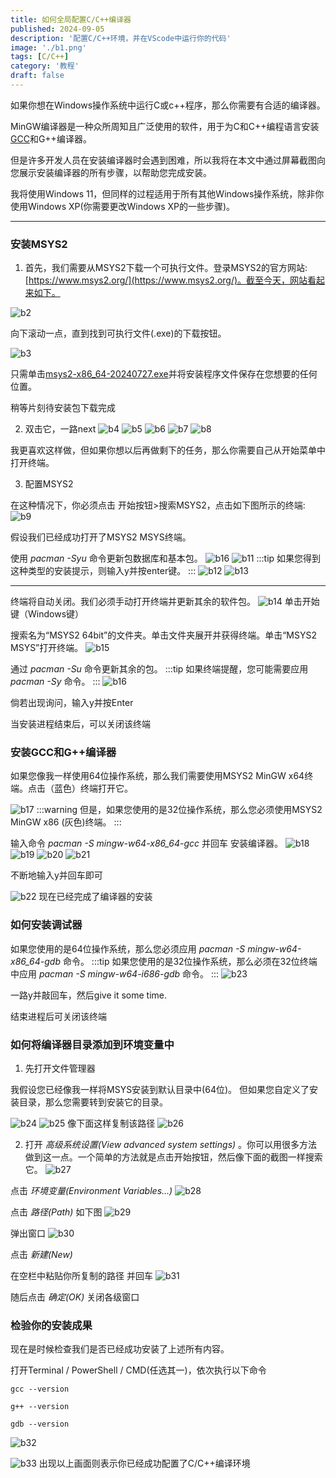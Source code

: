 ```yaml
---
title: 如何全局配置C/C++编译器
published: 2024-09-05
description: '配置C/C++环境，并在VScode中运行你的代码'
image: './b1.png'
tags: [C/C++]
category: '教程'
draft: false 
---
```


如果你想在Windows操作系统中运行C或c++程序，那么你需要有合适的编译器。

MinGW编译器是一种众所周知且广泛使用的软件，用于为C和C++编程语言安装[GCC](https://zh.wikipedia.org/wiki/GCC)和G++编译器。

但是许多开发人员在安装编译器时会遇到困难，所以我将在本文中通过屏幕截图向您展示安装编译器的所有步骤，以帮助您完成安装。

我将使用Windows 11，但同样的过程适用于所有其他Windows操作系统，除非你使用Windows XP(你需要更改Windows XP的一些步骤)。

---

### 安装MSYS2

1. 首先，我们需要从MSYS2下载一个可执行文件。登录MSYS2的官方网站:[https://www.msys2.org/](https://www.msys2.org/)。截至今天，网站看起来如下。

![b2](./b2.png)

向下滚动一点，直到找到可执行文件(.exe)的下载按钮。

![b3](./b3.png)

只需单击[msys2-x86_64-20240727.exe](https://github.com/msys2/msys2-installer/releases/download/2024-07-27/msys2-x86_64-20240727.exe)并将安装程序文件保存在您想要的任何位置。

稍等片刻待安装包下载完成

2. 双击它，一路next
![b4](./b4.png)
![b5](./b5.png)
![b6](./b6.png)
![b7](./b7.png)
![b8](./b8.png)

我更喜欢这样做，但如果你想以后再做剩下的任务，那么你需要自己从开始菜单中打开终端。

3. 配置MSYS2

在这种情况下，你必须点击 开始按钮>搜索MSYS2，点击如下图所示的终端:
![b9](./b9.png)

假设我们已经成功打开了MSYS2 MSYS终端。

使用 *pacman -Syu* 命令更新包数据库和基本包。
![b16](./b16.png)
![b11](./b11.png)
:::tip
如果您得到这种类型的安装提示，则输入y并按enter键。
:::
![b12](./b12.png)
![b13](./b13.png)

---

终端将自动关闭。我们必须手动打开终端并更新其余的软件包。
![b14](./14.png)
单击开始键（Windows键）

搜索名为“MSYS2 64bit”的文件夹。单击文件夹展开并获得终端。单击“MSYS2 MSYS”打开终端。
![b15](./15.png)

通过 *pacman -Su* 命令更新其余的包。
:::tip
如果终端提醒，您可能需要应用 *pacman -Sy* 命令。
:::
![b16](./b16.png)

倘若出现询问，输入y并按Enter

当安装进程结束后，可以关闭该终端

### 安装GCC和G++编译器
如果您像我一样使用64位操作系统，那么我们需要使用MSYS2 MinGW x64终端。点击（蓝色）终端打开它。

![b17](./b17.png)
:::warning
但是，如果您使用的是32位操作系统，那么您必须使用MSYS2 MinGW x86 (灰色)终端。
:::

输入命令 *pacman -S mingw-w64-x86_64-gcc* 并回车 安装编译器。
![b18](./18.png)
![b19](./19.png)
![b20](./20.png)
![b21](./21.png)

不断地输入y并回车即可

![b22](./22.png)
现在已经完成了编译器的安装

### 如何安装调试器

如果您使用的是64位操作系统，那么您必须应用 *pacman -S mingw-w64-x86_64-gdb* 命令。
:::tip
如果您使用的是32位操作系统，那么必须在32位终端中应用   *pacman -S mingw-w64-i686-gdb* 命令。
:::
![b23](./23.png)

一路y并敲回车，然后give it some time.

结束进程后可关闭该终端

### 如何将编译器目录添加到环境变量中
1. 先打开文件管理器

我假设您已经像我一样将MSYS安装到默认目录中(64位)。
但如果您自定义了安装目录，那么您需要转到安装它的目录。

![b24](./24.png)
![b25](./25.png)
像下面这样复制该路径
![b26](./26.png)

2. 打开 *高级系统设置(View advanced system settings)* 。你可以用很多方法做到这一点。一个简单的方法就是点击开始按钮，然后像下面的截图一样搜索它。
![b27](./b27.png)

点击 *环境变量(Environment Variables...)*
![b28](./b28.png)

点击 *路径(Path)* 如下图
![b29](./b29.png)

弹出窗口
![b30](./b30.png)

点击 *新建(New)*

在空栏中粘贴你所复制的路径 并回车
![b31](./b31.png)

随后点击 *确定(OK)* 关闭各级窗口

### 检验你的安装成果
现在是时候检查我们是否已经成功安装了上述所有内容。

打开Terminal / PowerShell / CMD(任选其一)，依次执行以下命令

    gcc --version

    g++ --version

    gdb --version

![b32](./b32.png)

![b33](./b33.png)
出现以上画面则表示你已经成功配置了C/C++编译环境